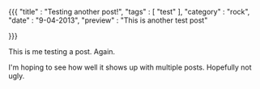 {{{
    "title"    : "Testing another post!",
    "tags"     : [ "test" ],
    "category" : "rock",
    "date"     : "9-04-2013",
    "preview"  : "This is another test post"

}}}

This is me testing a post.  Again.

I'm hoping to see how well it shows up with multiple posts.  Hopefully not ugly.

